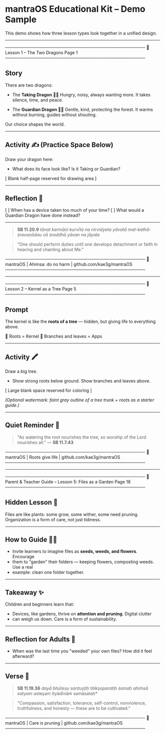 # mantraOS Educational Kit – Demo Sample

This demo shows how three lesson types look together in a unified design.

---

────────────────────────────────────────────── 🐉  Lesson 1 – The Two Dragons
Page 1 ──────────────────────────────────────────────

## Story

There are two dragons:

- The **Taking Dragon** 🐉🔥
Hungry, noisy, always wanting more. It takes silence, time, and peace.

- The **Guardian Dragon** 🐉🌱
Gentle, kind, protecting the forest. It warms without burning, guides without
shouting.

Our choice shapes the world.

---

## Activity ✍️  (Practice Space Below)

Draw your dragon here:
- What does its face look like? Is it Taking or Guardian?

[ Blank half-page reserved for drawing area ]

---

## Reflection 🌱

[ ] When has a device taken too much of your time? [ ] What would a Guardian
Dragon have done instead?

---

> **SB 11.20.9** *tāvat karmāṇi kurvīta na nirvidyeta yāvatā
> mat-kathā-śravaṇādau vā śraddhā yāvan na jāyate*

> "One should perform duties until one develops detachment or faith in hearing
> and chanting about Me."

────────────────────────────────────────────── 🐉 mantraOS | Ahimsa: do no harm |
github.com/kae3g/mantraOS ──────────────────────────────────────────────

---

────────────────────────────────────────────── 🌳  Lesson 2 – Kernel as a Tree
Page 5 ──────────────────────────────────────────────

## Prompt

The kernel is like the **roots of a tree** — hidden, but giving life to
everything above.

🌱 Roots = Kernel 🍃 Branches and leaves = Apps

---

## Activity 🖍️

Draw a big tree.
- Show strong roots below ground. Show branches and leaves above.

[ Large blank space reserved for coloring ]

_(Optional watermark: faint gray outline of a tree trunk + roots as a starter
guide.)_

---

## Quiet Reminder 🌸

> "As watering the root nourishes the tree, so worship of the Lord nourishes
> all." — **SB 11.7.43**

────────────────────────────────────────────── 🌳 mantraOS | Roots give life |
github.com/kae3g/mantraOS ──────────────────────────────────────────────

---

────────────────────────────────────────────── 🌱  Parent & Teacher Guide –
Lesson 5: Files as a Garden         Page 18
──────────────────────────────────────────────

## Hidden Lesson 🌿
Files are like plants: some grow, some wither, some need pruning. Organization
is a form of care, not just tidiness.

---

## How to Guide 👩‍🏫
- Invite learners to imagine files as **seeds, weeds, and flowers**. Encourage
- them to "garden" their folders — keeping flowers, composting weeds. Use a real
- example: clean one folder together.

---

## Takeaway ✨
Children and beginners learn that:
- Devices, like gardens, thrive on **attention and pruning**. Digital clutter
- can weigh us down. Care is a form of sustainability.

---

## Reflection for Adults 🧘
- When was the last time you "weeded" your own files? How did it feel afterward?

---

## Verse 🌸

> **SB 11.19.36** *dayā bhūteṣu santuṣṭiḥ titikṣoparatiḥ śamaḥ* *ahiṁsā satyam*
> asteyam ityādīnāṁ samāsataḥ*

> "Compassion, satisfaction, tolerance, self-control, nonviolence, truthfulness,
and honesty — these are to be cultivated."

────────────────────────────────────────────── 🌱 mantraOS | Care is pruning |
github.com/kae3g/mantraOS ──────────────────────────────────────────────
